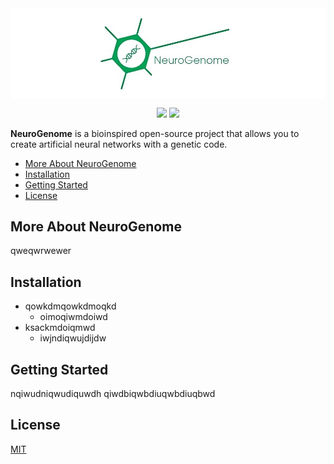<img src="docs/NeuroGenome_1_3.jpeg" align="middle" width="1000"/>

<p align="center">
<img src="https://img.shields.io/badge/version-0.1.0-blue">
<img src="https://img.shields.io/badge/license-MIT-green">
<!-- <img src="https://img.shields.io/badge/python->=3.7-blue"> -->
</p>

<!-- <h1 align="center">NeuroGenome</h1> -->
<!-- # NeuroGenome -->

**NeuroGenome** is a bioinspired open-source project that allows you to create artificial neural networks with a genetic code.

- [More About NeuroGenome](#more-about-neurogenome)
- [Installation](#installation)
- [Getting Started](#getting-started)
- [License](#license)

## More About NeuroGenome

qweqwrwewer

## Installation
- qowkdmqowkdmoqkd
	- oimoqiwmdoiwd
- ksackmdoiqmwd
	- iwjndiqwujdijdw

## Getting Started

nqiwudniqwudiquwdh
qiwdbiqwbdiuqwbdiuqbwd

## License

[MIT](https://opensource.org/licenses/MIT)